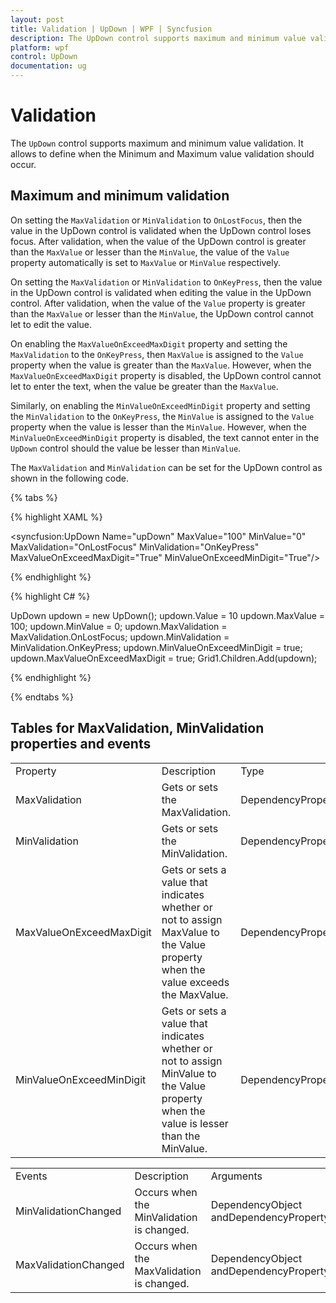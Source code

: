 ```yaml
---
layout: post
title: Validation | UpDown | WPF | Syncfusion
description: The UpDown control supports maximum and minimum value validation. It allows to define when the Minimum and Maximum value validation should occur.
platform: wpf
control: UpDown
documentation: ug
---
```

# Validation

The `UpDown` control supports maximum and minimum value validation. It allows to define when the Minimum and Maximum value validation should occur. 

## Maximum and minimum validation

On setting the `MaxValidation` or `MinValidation` to `OnLostFocus`, then the value in the UpDown control is validated when the UpDown control loses focus. After validation, when the value of the UpDown control is greater than the `MaxValue` or lesser than the `MinValue`, the value of the `Value` property automatically is set to `MaxValue` or `MinValue` respectively.

On setting the `MaxValidation` or `MinValidation` to `OnKeyPress`, then the value in the UpDown control is validated when editing the value in the UpDown control. After validation, when the value of the `Value` property is greater than the `MaxValue` or lesser than the `MinValue`, the UpDown control cannot let to edit the value.

On enabling the `MaxValueOnExceedMaxDigit` property and setting the `MaxValidation` to the `OnKeyPress`, then `MaxValue` is assigned to the `Value` property when the value is greater than the `MaxValue`. However, when the `MaxValueOnExceedMaxDigit` property is disabled, the UpDown control cannot let to enter the text, when the value be greater than the `MaxValue`.

Similarly, on enabling the `MinValueOnExceedMinDigit` property and setting the `MinValidation` to the `OnKeyPress`, the `MinValue` is assigned to the `Value` property when the value is lesser than the `MinValue`. However, when the `MinValueOnExceedMinDigit` property is disabled, the text cannot enter in the `UpDown` control should the value be lesser than `MinValue`.

The `MaxValidation` and `MinValidation` can be set for the UpDown control as shown in the following code.

{% tabs %}

{% highlight XAML %}

<syncfusion:UpDown Name="upDown" MaxValue="100" MinValue="0" MaxValidation="OnLostFocus"
            MinValidation="OnKeyPress" MaxValueOnExceedMaxDigit="True" MinValueOnExceedMinDigit="True"/>

{% endhighlight %}

{% highlight C# %}

UpDown updown = new UpDown();
updown.Value = 10
updown.MaxValue = 100;
updown.MinValue = 0;
updown.MaxValidation = MaxValidation.OnLostFocus;
updown.MinValidation = MinValidation.OnKeyPress;
updown.MinValueOnExceedMinDigit = true;
updown.MaxValueOnExceedMaxDigit = true;
Grid1.Children.Add(updown);

{% endhighlight %}

{% endtabs %}

## Tables for MaxValidation, MinValidation properties and events

<table>
<tr>
<td>
Property</td><td>
Description</td><td>
Type</td><td>
DataType</td></tr>
<tr>
<td>
MaxValidation</td><td>
Gets or sets the MaxValidation.</td><td>
DependencyProperty</td><td>
MaxValidation</td></tr>
<tr>
<td>
MinValidation</td><td>
Gets or sets the MinValidation.</td><td>
DependencyProperty</td><td>
MinValidation</td></tr>
<tr>
<td>
MaxValueOnExceedMaxDigit</td><td>
Gets or sets a value that indicates whether or not to assign MaxValue to the Value property when the value exceeds the MaxValue.</td><td>
DependencyProperty</td><td>
Bool</td></tr>
<tr>
<td>
MinValueOnExceedMinDigit</td><td>
Gets or sets a value that indicates whether or not to assign MinValue to the Value property when the value is lesser than the MinValue.</td><td>
DependencyProperty</td><td>
Bool</td></tr>
</table>
<table>
<tr>
<td>
Events</td><td>
Description</td><td>
Arguments</td><td>
Type</td></tr>
<tr>
<td>
MinValidationChanged</td><td>
Occurs when the MinValidation is changed.</td><td>
DependencyObject andDependencyPropertyChangedEventArgs.</td><td>
PropertyChangedCallback</td></tr>
<tr>
<td>
MaxValidationChanged</td><td>
Occurs when the MaxValidation is changed.</td><td>
DependencyObject andDependencyPropertyChangedEventArgs.</td><td>
PropertyChangedCallback</td></tr>
</table>
